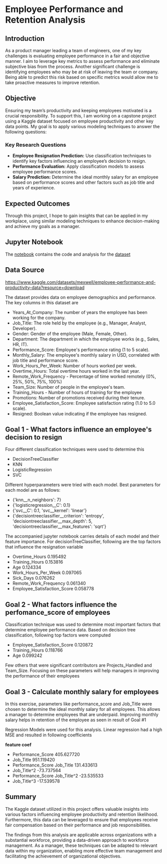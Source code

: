 # Employee Performance and Retention Analysis  

## Introduction  
As a product manager leading a team of engineers, one of my key challenges is evaluating employee performance in a fair and objective manner. I aim to leverage key metrics to assess performance and eliminate subjective bias from the process. Another significant challenge is identifying employees who may be at risk of leaving the team or company. Being able to predict this risk based on specific metrics would allow me to take proactive measures to improve retention.  

## Objective  
Ensuring my team’s productivity and keeping employees motivated is a crucial responsibility. To support this, I am working on a capstone project using a Kaggle dataset focused on employee productivity and other key data points. My goal is to apply various modeling techniques to answer the following questions:  

### Key Research Questions  
- **Employee Resignation Prediction:** Use classification techniques to identify key factors influencing an employee’s decision to resign.  
- **Performance Evaluation:** Apply classification models to assess employee performance scores.  
- **Salary Prediction:** Determine the ideal monthly salary for an employee based on performance scores and other factors such as job title and years of experience.  

## Expected Outcomes  
Through this project, I hope to gain insights that can be applied in my workplace, using similar modeling techniques to enhance decision-making and achieve my goals as a manager.  

## Jupyter Notebook
The [notebook](employee.ipynb) contains the code and analysis for the [dataset](data/employee.csv)

## Data Source
https://www.kaggle.com/datasets/mexwell/employee-performance-and-productivity-data?resource=download

The dataset provides data on employee demographics and performance. The key columns in this dataset are
- Years_At_Company: The number of years the employee has been working for the company.
- Job_Title: The role held by the employee (e.g., Manager, Analyst, Developer).
- Gender: Gender of the employee (Male, Female, Other).
- Department: The department in which the employee works (e.g., Sales, HR, IT).
- Performance_Score: Employee's performance rating (1 to 5 scale).
- Monthly_Salary: The employee's monthly salary in USD, correlated with job title and performance score.
- Work_Hours_Per_Week: Number of hours worked per week.
- Overtime_Hours: Total overtime hours worked in the last year.
- Remote_Work_Frequency - Percentage of time worked remotely (0%, 25%, 50%, 75%, 100%)
- Team_Size: Number of people in the employee's team.
- Training_Hours - Number of hours of training for the employee
- Promotions: Number of promotions received during their tenure.
- Employee_Satisfaction_Score: Employee satisfaction rating (1.0 to 5.0 scale).
- Resigned: Boolean value indicating if the employee has resigned.


## Goal 1 - What factors influence an employee's decision to resign

Four different classification techniques were used to determine this
- DecisionTreeClassifier
- KNN
- LogisticRegression
- SVC

Different hyperparameters were tried with each model. Best parameters for each model are as follows:
- {'knn__n_neighbors': 7}
- {'logisticregression__C': 0.1}
- {'svc__C': 0.1, 'svc__kernel': 'linear'}
- {'decisiontreeclassifier__criterion': 'entropy', 'decisiontreeclassifier__max_depth': 5, 'decisiontreeclassifier__max_features': 'sqrt'}

The accompanied jupyter notebook carries details of each model and their feature importance. For decisionTreeClassifier, following are the top factors that influence the resignation variable
- Overtime_Hours    0.195492
- Training_Hours    0.153816
- Age    0.124334
- Work_Hours_Per_Week    0.097065
- Sick_Days    0.076262
- Remote_Work_Frequency    0.061340
- Employee_Satisfaction_Score    0.058778

## Goal 2 - What factors influence the perfomance_score of employees

Classification technique was used to determine most important factors that determine employee performance data. Based on decision tree classification, following top factors were computed
- Employee_Satisfaction_Score    0.120872
- Training_Hours    0.118766
- Age    0.099242

Few others that were significant contributors are Projects_Handled and Team_Size. Focusing on these parameters will help managers in improving the performance of their employees


## Goal 3 - Calculate monthly salary for employees
In this exercise, parameters like performance_score and Job_Title were chosen to determine the ideal monthly salary for all employees. This allows a manager to determine employees that are underpaid. Improving monthly salary helps in retention of the employee as seen in result of Goal #1

Regression Models were used for this analysis. Linear regression had a high MSE and resulted in following coefficients

**feature        coef**
- Performance_Score  405.627720
- Job_Title  951.119420
- Performance_Score Job_Title  131.433613
- Job_Title^2  -73.737564
- Performance_Score Job_Title^2  -23.535533
- Job_Title^3  -17.539578

## Summary

The Kaggle dataset utilized in this project offers valuable insights into various factors influencing employee productivity and retention likelihood. Furthermore, this data can be leveraged to ensure that employees receive fair compensation based on their performance and job responsibilities.  

The findings from this analysis are applicable across organizations with a substantial workforce, providing a data-driven approach to workforce management. As a manager, these techniques can be adapted to relevant data within my organization, enabling more effective team management and facilitating the achievement of organizational objectives.  


